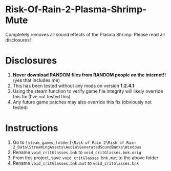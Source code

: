 # Risk-Of-Rain-2-Plasma-Shrimp-Mute

Completely removes all sound effects of the Plasma Shrimp. Please read all disclosures!


# Disclosures

1. **Never download RANDOM files from RANDOM people on the internet!!** (yes that includes me)
2. This has been tested without any mods on version **1.2.4.1**
3. Using the steam function to verify game file integrity will likely override this fix (I've not tested this)
4. Any future game patches may also override this fix (obviously not tested)


# Instructions

1. Go to `[steam_games_folder]\Risk of Rain 2\Risk of Rain 2_Data\StreamingAssets\Audio\GeneratedSoundBanks\Windows`
1. Rename `void_critGlasses.bnk` to `void_critGlasses.bnk.orig`
2. From this project, save `void_critGlasses.bnk.mut` to the above folder
3. Rename `void_critGlasses.bnk.mut` to `void_critGlasses.bnk`


